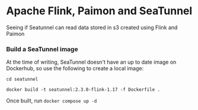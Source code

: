# Apache Flink, Paimon and SeaTunnel

Seeing if Seatunnel can read data stored in s3 created using Flink and Paimon



### Build a SeaTunnel image

At the time of writing, SeaTunnel doesn't have an up to date image on Dockerhub, so use the following to create a local image:

```
cd seatunnel

docker build -t seatunnel:2.3.0-flink-1.17 -f Dockerfile .
```

Once built, run `docker compose up -d`